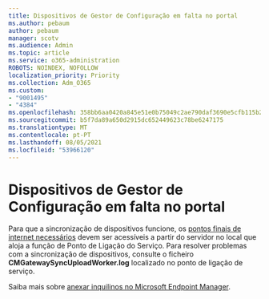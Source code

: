 ```yaml
---
title: Dispositivos de Gestor de Configuração em falta no portal
ms.author: pebaum
author: pebaum
manager: scotv
ms.audience: Admin
ms.topic: article
ms.service: o365-administration
ROBOTS: NOINDEX, NOFOLLOW
localization_priority: Priority
ms.collection: Adm_O365
ms.custom:
- "9001495"
- "4384"
ms.openlocfilehash: 358bb6aa0420a845e51e0b75049c2ae790daf3690e5cfb115b234d82a29e93a7
ms.sourcegitcommit: b5f7da89a650d2915dc652449623c78be6247175
ms.translationtype: MT
ms.contentlocale: pt-PT
ms.lasthandoff: 08/05/2021
ms.locfileid: "53966120"
---
```

# <a name="configuration-manager-devices-missing-in-the-portal"></a>Dispositivos de Gestor de Configuração em falta no portal

Para que a sincronização de dispositivos funcione, os [pontos finais de internet necessários](https://docs.microsoft.com/configmgr/tenant-attach/device-sync-actions#internet-endpoints) devem ser acessíveis a partir do servidor no local que aloja a função de Ponto de Ligação do Serviço. Para resolver problemas com a sincronização de dispositivos, consulte o ficheiro **CMGatewaySyncUploadWorker.log** localizado no ponto de ligação de serviço.

Saiba mais sobre [anexar inquilinos no Microsoft Endpoint Manager](https://docs.microsoft.com/configmgr/tenant-attach/).

